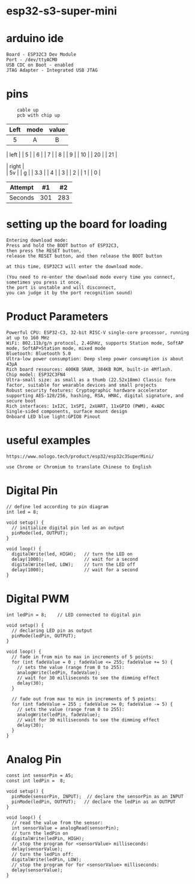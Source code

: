 # esp32-s3-super-mini

# arduino ide

    Board - ESP32C3 Dev Module
    Port - /dev/ttyACM0
    USB CDC on Boot - enabled
    JTAG Adapter - Integrated USB JTAG

# pins

        cable up
        pcb with chip up

| Left | mode    | value    |
| :---:   | :---: | :---: |
| 5 | A   | B   |
        
| left |
| 5 | 
| 6 |
| 7 |
| 8 |
| 9 |
| 10 |
| 20 |
| 21 |

| right |        
| 5v |
| g |
| 3.3 |
| 4 |
| 3 |
| 2 |
| 1 |
| 0 |

| Attempt | #1    | #2    |
| :---:   | :---: | :---: |
| Seconds | 301   | 283   |


# setting up the board for loading

    Entering download mode:
    Press and hold the BOOT button of ESP32C3,
    then press the RESET button,
    release the RESET button, and then release the BOOT button
    
    at this time, ESP32C3 will enter the download mode.
    
    (You need to re-enter the download mode every time you connect,
    sometimes you press it once,
    the port is unstable and will disconnect,
    you can judge it by the port recognition sound)

# Product Parameters

    Powerful CPU: ESP32-C3, 32-bit RISC-V single-core processor, running at up to 160 MHz
    WiFi: 802.11b/g/n protocol, 2.4GhHz, supports Station mode, SoftAP mode, SoftAP+Station mode, mixed mode
    Bluetooth: Bluetooth 5.0
    Ultra-low power consumption: Deep sleep power consumption is about 43μA
    Rich board resources: 400KB SRAM, 384KB ROM, built-in 4Mflash.
    Chip model: ESP32C3FN4
    Ultra-small size: as small as a thumb (22.52x18mm) Classic form factor, suitable for wearable devices and small projects
    Robust security features: Cryptographic hardware accelerator supporting AES-128/256, hashing, RSA, HMAC, digital signature, and secure boot
    Rich interfaces: 1xI2C, 1xSPI, 2xUART, 11xGPIO (PWM), 4xADC
    Single-sided components, surface mount design
    Onboard LED blue light:GPIO8 Pinout


# useful examples

    https://www.nologo.tech/product/esp32/esp32c3SuperMini/

    use Chrome or Chromium to translate Chinese to English
    
# Digital Pin

    // define led according to pin diagram
    int led = 8;
    
    void setup() {
      // initialize digital pin led as an output
      pinMode(led, OUTPUT);
    }
    
    void loop() {
      digitalWrite(led, HIGH);   // turn the LED on 
      delay(1000);               // wait for a second
      digitalWrite(led, LOW);    // turn the LED off
      delay(1000);               // wait for a second
    }

# Digital PWM

    int ledPin = 8;    // LED connected to digital pin
    
    void setup() {
      // declaring LED pin as output
      pinMode(ledPin, OUTPUT);
    }
    
    void loop() {
      // fade in from min to max in increments of 5 points:
      for (int fadeValue = 0 ; fadeValue <= 255; fadeValue += 5) {
        // sets the value (range from 0 to 255):
        analogWrite(ledPin, fadeValue);
        // wait for 30 milliseconds to see the dimming effect
        delay(30);
      }
    
      // fade out from max to min in increments of 5 points:
      for (int fadeValue = 255 ; fadeValue >= 0; fadeValue -= 5) {
        // sets the value (range from 0 to 255):
        analogWrite(ledPin, fadeValue);
        // wait for 30 milliseconds to see the dimming effect
        delay(30);
      }
    }

# Analog Pin

    const int sensorPin = A5;
    const int ledPin =  8; 
    
    void setup() {
      pinMode(sensorPin, INPUT);  // declare the sensorPin as an INPUT
      pinMode(ledPin, OUTPUT);   // declare the ledPin as an OUTPUT
    }
    
    void loop() {
      // read the value from the sensor:
      int sensorValue = analogRead(sensorPin);
      // turn the ledPin on
      digitalWrite(ledPin, HIGH);
      // stop the program for <sensorValue> milliseconds:
      delay(sensorValue);
      // turn the ledPin off:
      digitalWrite(ledPin, LOW);
      // stop the program for for <sensorValue> milliseconds:
      delay(sensorValue);
    }



    


